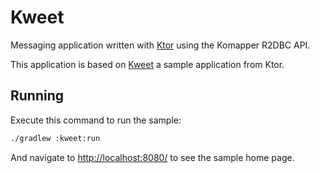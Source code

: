 # Kweet

Messaging application written with [Ktor](https://ktor.io) using the Komapper R2DBC API.

This application is based on [Kweet](https://github.com/ktorio/ktor-samples/tree/main/kweet)
a sample application from Ktor.

## Running

Execute this command to run the sample:

```bash
./gradlew :kweet:run
```
 
And navigate to [http://localhost:8080/](http://localhost:8080/) to see the sample home page.  
